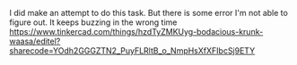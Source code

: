 
I did make an attempt to do this task.
But there is some error I'm not able to figure out.
It keeps buzzing in the wrong time
https://www.tinkercad.com/things/hzdTyZMKUyg-bodacious-krunk-waasa/editel?sharecode=YOdh2GGGZTN2_PuyFLRltB_o_NmpHsXfXFIbcSj9ETY
